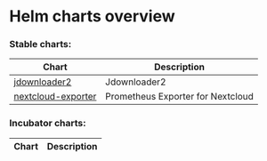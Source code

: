 # Helm charts overview
### Stable charts:
| Chart | Description |
| ----- | ----------- |
| [jdownloader2](stable/jdownloader2) | Jdownloader2 |
| [nextcloud-exporter](stable/nextcloud-exporter) | Prometheus Exporter for Nextcloud |
### Incubator charts:
| Chart | Description |
| ----- | ----------- |
